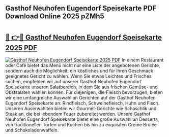 ## Gasthof Neuhofen Eugendorf Speisekarte PDF Download Online 2025 pZMh5

# <h2><a href="http://gc9hxw.nevu.top/?p=Gasthof+Neuhofen+Eugendorf+Speisekarte">🔗 👉🔴 Gasthof Neuhofen Eugendorf Speisekarte 2025 PDF</a></h2>

[![Gasthof Neuhofen Eugendorf Speisekarte 2025 PDF](https://i.imgur.com/dBaPXMq.png)](http://gc9hxw.nevu.top/?p=Gasthof+Neuhofen+Eugendorf+Speisekarte)
In einem Restaurant oder Café bietet das Menü nicht nur eine Liste der angebotenen Gerichte, sondern auch die Möglichkeit, ein köstliches und für Ihren Geschmack geeignetes Gericht zu wählen. Wenn Sie etwas Leichtes und Frisches suchen, empfehlen wir auf unserer Gasthof Neuhofen Eugendorf Speisekarte unseren Salatbereich, in dem Sie aus frischen Gemüse- und Obstsalaten wählen können. Für diejenigen, die Fleisch bevorzugen, bieten wir eine umfangreiche Auswahl an Gerichten auf der Gasthof Neuhofen Eugendorf Speisekarte an: Rindfleisch, Schweinefleisch, Huhn und Fisch. Unseren Auserwählten bieten wir Gourmet-Gerichte wie Schaschlik und Steak an, die bei lebendem Feuer zubereitet werden. Unsere Gasthof Neuhofen Eugendorf Speisekarte bietet eine große Auswahl an Desserts, von traditionellen Torten und Kuchen bis hin zu exquisiten Crème Brûlée und Schokoladenwaffeln.
